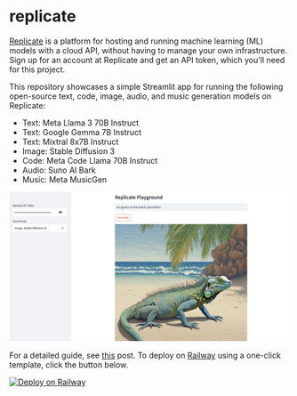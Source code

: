 # replicate
[Replicate](https://replicate.com) is a platform for hosting and running machine learning (ML) models with a cloud API, without having to manage your own infrastructure. Sign up for an account at Replicate and get an API token, which you'll need for this project.

This repository showcases a simple Streamlit app for running the following open-source text, code, image, audio, and music generation models on Replicate:
* Text: Meta Llama 3 70B Instruct
* Text: Google Gemma 7B Instruct
* Text: Mixtral 8x7B Instruct
* Image: Stable Diffusion 3
* Code: Meta Code Llama 70B Instruct
* Audio: Suno AI Bark
* Music: Meta MusicGen

![replicate-sdxl](./replicate-sdxl.png)

For a detailed guide, see [this](https://alphasec.io/running-open-source-generative-ai-models-on-replicate/) post. To deploy on [Railway](https://railway.app/?referralCode=alphasec) using a one-click template, click the button below.

[![Deploy on Railway](https://railway.app/button.svg)](https://railway.app/new/template/uHh2gJ?referralCode=alphasec)
